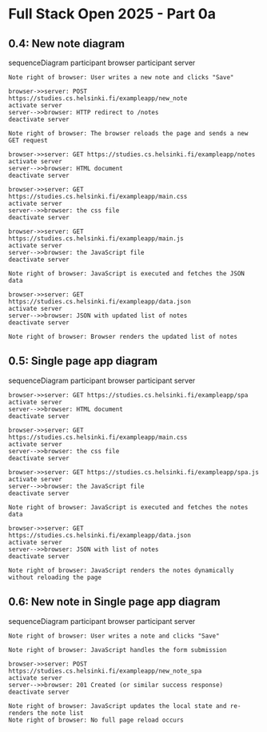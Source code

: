 # Full Stack Open 2025 - Part 0a

## 0.4: New note diagram

sequenceDiagram
    participant browser
    participant server

    Note right of browser: User writes a new note and clicks "Save"

    browser->>server: POST https://studies.cs.helsinki.fi/exampleapp/new_note
    activate server
    server-->>browser: HTTP redirect to /notes
    deactivate server

    Note right of browser: The browser reloads the page and sends a new GET request

    browser->>server: GET https://studies.cs.helsinki.fi/exampleapp/notes
    activate server
    server-->>browser: HTML document
    deactivate server

    browser->>server: GET https://studies.cs.helsinki.fi/exampleapp/main.css
    activate server
    server-->>browser: the css file
    deactivate server

    browser->>server: GET https://studies.cs.helsinki.fi/exampleapp/main.js
    activate server
    server-->>browser: the JavaScript file
    deactivate server

    Note right of browser: JavaScript is executed and fetches the JSON data

    browser->>server: GET https://studies.cs.helsinki.fi/exampleapp/data.json
    activate server
    server-->>browser: JSON with updated list of notes
    deactivate server

    Note right of browser: Browser renders the updated list of notes


## 0.5: Single page app diagram

sequenceDiagram
    participant browser
    participant server

    browser->>server: GET https://studies.cs.helsinki.fi/exampleapp/spa
    activate server
    server-->>browser: HTML document
    deactivate server

    browser->>server: GET https://studies.cs.helsinki.fi/exampleapp/main.css
    activate server
    server-->>browser: the css file
    deactivate server

    browser->>server: GET https://studies.cs.helsinki.fi/exampleapp/spa.js
    activate server
    server-->>browser: the JavaScript file
    deactivate server

    Note right of browser: JavaScript is executed and fetches the notes data

    browser->>server: GET https://studies.cs.helsinki.fi/exampleapp/data.json
    activate server
    server-->>browser: JSON with list of notes
    deactivate server

    Note right of browser: JavaScript renders the notes dynamically without reloading the page


## 0.6: New note in Single page app diagram

sequenceDiagram
    participant browser
    participant server

    Note right of browser: User writes a note and clicks "Save"

    Note right of browser: JavaScript handles the form submission

    browser->>server: POST https://studies.cs.helsinki.fi/exampleapp/new_note_spa
    activate server
    server-->>browser: 201 Created (or similar success response)
    deactivate server

    Note right of browser: JavaScript updates the local state and re-renders the note list
    Note right of browser: No full page reload occurs